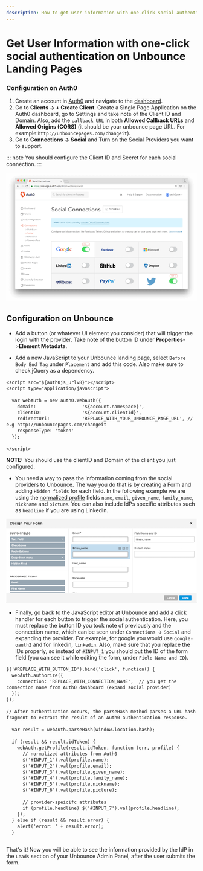 ```yaml
---
description: How to get user information with one-click social authentication on Unbounce landing pages.
---
```


# Get User Information with one-click social authentication on Unbounce Landing Pages

### Configuration on Auth0

1. Create an account in [Auth0](https://auth0.com) and navigate to the [dashboard](${manage_url}).
2. Go to **Clients -> + Create Client**. Create a Single Page Application on the Auth0 dashboard, go to Settings and take note of the Client ID and Domain. Also, add the `callback URL` in both **Allowed Callback URLs** and **Allowed Origins (CORS)** (it should be your unbounce page URL. For example:`http://unbouncepages.com/changeit`).
3. Go to **Connections -> Social** and Turn on the Social Providers you want to support.

::: note
You should configure the Client ID and Secret for each social connection.
:::

![](/media/articles/scenarios/unbounce/social-connections.png)

## Configuration on Unbounce

* Add a button (or whatever UI element you consider) that will trigger the login with the provider. Take note of the button ID under **Properties**->**Element Metadata**.

* Add a new JavaScript to your Unbounce landing page, select `Before Body End Tag` under `Placement` and add this code. Also make sure to check jQuery as a dependency.

```
<script src="${auth0js_urlv8}"></script>
<script type="application/javascript">

  var webAuth = new auth0.WebAuth({
    domain:                 '${account.namespace}',
    clientID:               '${account.clientId}',
    redirectUri:            'REPLACE_WITH_YOUR_UNBOUNCE_PAGE_URL', // e.g http://unbouncepages.com/changeit
    responseType: 'token'
  });

</script>
```

**NOTE:** You should use the clientID and Domain of the client you just configured.

* You need a way to pass the information coming from the social providers to Unbounce. The way you do that is by creating a Form and adding `Hidden fields` for each field. In the following example we are using the [normalized profile](/user-profile/normalized) fields `name`, `email`, `given_name`, `family_name`, `nickname` and `picture`. You can also include IdPs specific attributes such as `headline` if you are using LinkedIn.

![](/media/articles/scenarios/unbounce/custom-fields.png)

* Finally, go back to the JavaScript editor at Unbounce and add a click handler for each button to trigger the social authentication. Here, you must replace the button ID you took note of previously and the connection name, which can be seen under `Connections` -> `Social` and expanding the provider. For example, for google you would use `google-oauth2` and for linkedin, `linkedin`. Also, make sure that you replace the IDs properly, so instead of `#INPUT_1` you should put the ID of the form field (you can see it while editing the form, under `Field Name and ID`).

```
$('#REPLACE_WITH_BUTTON_ID').bind('click', function() {
  webAuth.authorize({
    connection: 'REPLACE_WITH_CONNECTION_NAME',  // you get the connection name from Auth0 dashboard (expand social provider)
  });
});

// After authentication occurs, the parseHash method parses a URL hash fragment to extract the result of an Auth0 authentication response.

  var result = webAuth.parseHash(window.location.hash);

  if (result && result.idToken) {
    webAuth.getProfile(result.idToken, function (err, profile) {
      // normalized attributes from Auth0
      $('#INPUT_1').val(profile.name);
      $('#INPUT_2').val(profile.email);
      $('#INPUT_3').val(profile.given_name);
      $('#INPUT_4').val(profile.family_name);
      $('#INPUT_5').val(profile.nickname);
      $('#INPUT_6').val(profile.picture);

      // provider-speicifc attributes
      if (profile.headline) $('#INPUT_7').val(profile.headline);
    });
  } else if (result && result.error) {
    alert('error: ' + result.error);
  }
 
```

That's it! Now you will be able to see the information provided by the IdP in the `Leads` section of your Unbounce Admin Panel, after the user submits the form.
